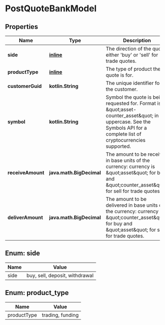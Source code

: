 
# PostQuoteBankModel

## Properties
Name | Type | Description | Notes
------------ | ------------- | ------------- | -------------
**side** | [**inline**](#Side) | The direction of the quote: either &#39;buy&#39; or &#39;sell&#39; for trade quotes. | 
**productType** | [**inline**](#ProductType) | The type of product the quote is for. |  [optional]
**customerGuid** | **kotlin.String** | The unique identifier for the customer. |  [optional]
**symbol** | **kotlin.String** | Symbol the quote is being requested for. Format is \&quot;asset-counter_asset\&quot; in uppercase. See the Symbols API for a complete list of cryptocurrencies supported. |  [optional]
**receiveAmount** | **java.math.BigDecimal** | The amount to be received in base units of the currency: currency is \&quot;asset\&quot; for buy and \&quot;counter_asset\&quot; for sell for trade quotes. |  [optional]
**deliverAmount** | **java.math.BigDecimal** | The amount to be delivered in base units of the currency: currency is \&quot;counter_asset\&quot; for buy and \&quot;asset\&quot; for sell for trade quotes. |  [optional]


<a name="Side"></a>
## Enum: side
Name | Value
---- | -----
side | buy, sell, deposit, withdrawal


<a name="ProductType"></a>
## Enum: product_type
Name | Value
---- | -----
productType | trading, funding



